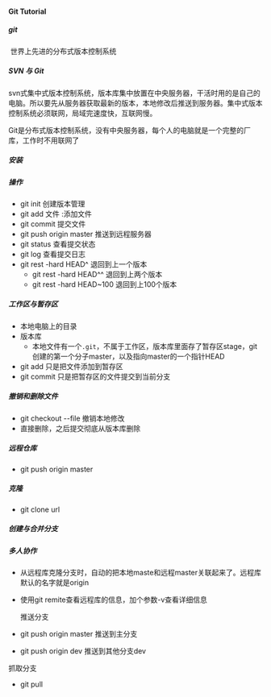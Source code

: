 #### Git Tutorial

##### git

​    世界上先进的分布式版本控制系统

#####  SVN 与 Git

​     svn式集中式版本控制系统，版本库集中放置在中央服务器，干活时用的是自己的电脑。所以要先从服务器获取最新的版本，本地修改后推送到服务器。集中式版本控制系统必须联网，局域完速度快，互联网慢。  

​      Git是分布式版本控制系统，没有中央服务器，每个人的电脑就是一个完整的厂库，工作时不用联网了

##### 安装

##### 操作

- git init 创建版本管理
- git add 文件   :添加文件
- git commit 提交文件
- git push origin master 推送到远程服务器
- git status 查看提交状态
- git log 查看提交日志
- git rest -hard HEAD^  退回到上一个版本
  - git rest -hard HEAD^^  退回到上两个版本
  - git rest -hard HEAD~100  退回到上100个版本



##### 工作区与暂存区

- 本地电脑上的目录
- 版本库
  - 本地文件有一个`.git`，不属于工作区，版本库里面存了暂存区stage，git创建的第一个分子master，以及指向master的一个指针HEAD
- git add 只是把文件添加到暂存区
- git commit 只是把暂存区的文件提交到当前分支

##### 撤销和删除文件

- git checkout --file  撤销本地修改
- 直接删除，之后提交彻底从版本库删除

##### 远程仓库

- git push origin master

##### 克隆

- git clone url



##### 创建与合并分支





##### 多人协作

- 从远程库克隆分支时，自动的把本地maste和远程master关联起来了。远程库默认的名字就是origin
- 使用git remite查看远程库的信息，加个参数-v查看详细信息

  推送分支

- git push origin master 推送到主分支
- git push origin dev 推送到其他分支dev

抓取分支

- git pull